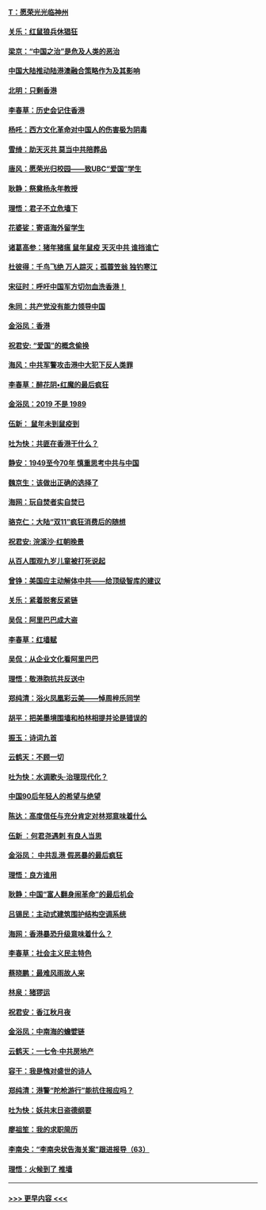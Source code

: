 #### [T：愿荣光光临神州](../pages/nsc993/n11668421.md?t=11201944) 
#### [关乐：红鼠狼兵休猖狂](../pages/nsc993/n11668378.md?t=11201944) 
#### [梁京：“中国之治”是危及人类的恶治](../pages/nsc993/n11668328.md?t=11201944) 
#### [中国大陆推动陆港澳融合策略作为及其影响](../pages/nsc993/n11668157.md?t=11201944) 
#### [北明：只剩香港](../pages/nsc993/n11668002.md?t=11201944) 
#### [李春草：历史会记住香港](../pages/nsc993/n11667927.md?t=11201944) 
#### [杨吒：西方文化革命对中国人的伤害极为阴毒](../pages/nsc993/n11664521.md?t=11201944) 
#### [雪绮：助天灭共 莫当中共陪葬品](../pages/nsc993/n11662650.md?t=11201944) 
#### [唐风：愿荣光归校园——致UBC“爱国”学生](../pages/nsc993/n11662194.md?t=11201944) 
#### [耿静：祭奠杨永年教授](../pages/nsc993/n11662514.md?t=11201944) 
#### [理悟：君子不立危墙下](../pages/nsc993/n11662172.md?t=11201944) 
#### [花婆娑：寄语海外留学生](../pages/nsc993/n11662121.md?t=11201944) 
#### [诸葛高参：猪年猪瘟 鼠年鼠疫 天灭中共 谁挡谁亡](../pages/nsc993/n11661980.md?t=11201944) 
#### [杜彼得：千鸟飞绝 万人踪灭；孤蓑笠翁 独钓寒江](../pages/nsc993/n11661170.md?t=11201944) 
#### [宋征时：呼吁中国军方切勿血洗香港！](../pages/nsc993/n11415318.md?t=11201944) 
#### [朱同：共产党没有能力领导中国](../pages/nsc993/n11660421.md?t=11201944) 
#### [金浴凤：香港](../pages/nsc993/n11660419.md?t=11201944) 
#### [祝君安: “爱国”的概念偷换](../pages/nsc993/n11659706.md?t=11201944) 
#### [海风：中共军警攻击港中大犯下反人类罪](../pages/nsc993/n11659632.md?t=11201944) 
#### [李春草：醉花阴•红魔的最后疯狂](../pages/nsc993/n11659287.md?t=11201944) 
#### [金浴凤：2019 不是 1989](../pages/nsc993/n11657663.md?t=11201944) 
#### [伍新： 鼠年未到鼠疫到](../pages/nsc993/n11655098.md?t=11201944) 
#### [吐为快：共匪在香港干什么？](../pages/nsc993/n11654891.md?t=11201944) 
#### [静安：1949至今70年 慎重思考中共与中国](../pages/nsc993/n11651244.md?t=11201944) 
#### [魏京生：该做出正确的选择了](../pages/nsc993/n11653084.md?t=11201944) 
#### [海网：玩自焚者实自焚已](../pages/nsc993/n11652423.md?t=11201944) 
#### [骆克仁：大陆“双11”疯狂消费后的随想](../pages/nsc993/n11652305.md?t=11201944) 
#### [祝君安: 浣溪沙·红朝晚景](../pages/nsc993/n11652258.md?t=11201944) 
#### [从百人围观九岁儿童被打死说起](../pages/nsc993/n11651030.md?t=11201944) 
#### [曾铮：美国应主动解体中共——给顶级智库的建议](../pages/nsc993/n11649888.md?t=11201944) 
#### [关乐：紧着脱套反紧链](../pages/nsc993/n11649069.md?t=11201944) 
#### [吴侃：阿里巴巴成大盗](../pages/nsc993/n11645523.md?t=11201944) 
#### [李春草：红墙赋](../pages/nsc993/n11646389.md?t=11201944) 
#### [吴侃：从企业文化看阿里巴巴](../pages/nsc993/n11645476.md?t=11201944) 
#### [理悟：敬港胞抗共反送中](../pages/nsc993/n11645466.md?t=11201944) 
#### [郑纯清：浴火凤凰彩云美——悼周梓乐同学](../pages/nsc993/n11645155.md?t=11201944) 
#### [胡平：把美墨境围墙和柏林相提并论是错误的](../pages/nsc993/n11645134.md?t=11201944) 
#### [振玉：诗词九首](../pages/nsc993/n11644081.md?t=11201944) 
#### [云鹤天：不顾一切](../pages/nsc993/n11643508.md?t=11201944) 
#### [吐为快：水调歌头·治理现代化？](../pages/nsc993/n11643485.md?t=11201944) 
#### [中国90后年轻人的希望与绝望](../pages/nsc993/n11642317.md?t=11201944) 
#### [陈达：高度信任与充分肯定对林郑意味着什么](../pages/nsc993/n11641441.md?t=11201944) 
#### [伍新 ：何君尧遇刺 有良人当思](../pages/nsc993/n11641503.md?t=11201944) 
#### [金浴凤： 中共乱港  假恶暴的最后疯狂](../pages/nsc993/n11641495.md?t=11201944) 
#### [理悟：良方谁用](../pages/nsc993/n11641463.md?t=11201944) 
#### [耿静：中国“富人翻身闹革命”的最后机会](../pages/nsc993/n11640655.md?t=11201944) 
#### [吕锡民：主动式建筑围护结构空调系统](../pages/nsc993/n11640168.md?t=11201944) 
#### [海网：香港暴恐升级意味着什么？](../pages/nsc993/n11635904.md?t=11201944) 
#### [李春草：社会主义民主特色](../pages/nsc993/n11634657.md?t=11201944) 
#### [蔡晓鹏：最难风雨故人来](../pages/nsc993/n11633145.md?t=11201944) 
#### [林泉：猪猡运](../pages/nsc993/n11631469.md?t=11201944) 
#### [祝君安：香江秋月夜](../pages/nsc993/n11631440.md?t=11201944) 
#### [金浴凤：中南海的蟾嬖链](../pages/nsc993/n11631290.md?t=11201944) 
#### [云鹤天：一七令·中共房地产](../pages/nsc993/n11630084.md?t=11201944) 
#### [容干：我是愧对盛世的诗人](../pages/nsc993/n11630059.md?t=11201944) 
#### [郑纯清：港警“陀枪游行”能抗住报应吗？](../pages/nsc993/n11629999.md?t=11201944) 
#### [吐为快：妖共末日盗德纲要](../pages/nsc993/n11628610.md?t=11201944) 
#### [廖祖笙：我的求职简历](../pages/nsc993/n11628492.md?t=11201944) 
#### [李南央：“李南央状告海关案”跟进报导（63）](../pages/nsc993/n11627039.md?t=11201944) 
#### [理悟：火候到了 推墙](../pages/nsc993/n11626917.md?t=11201944) 

----
#### [ >>> 更早内容 <<< ](../indexes/nsc993-earlier.md)
